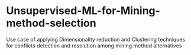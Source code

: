 # Unsupervised-ML-for-Mining-method-selection
Use case of applying Dimensionality reduction and Clustering techniques for conflicts detection and resolution among mining method alternatives
